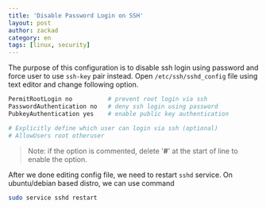 ```yaml
---
title: 'Disable Password Login on SSH'
layout: post
author: zackad
category: en
tags: [linux, security]
---
```


The purpose of this configuration is to disable ssh login using password and force user to use `ssh-key` pair instead.
Open `/etc/ssh/sshd_config` file using text editor and change following option.

```bash
PermitRootLogin no          # prevent root login via ssh
PasswordAuthentication no   # deny ssh login using password
PubkeyAuthentication yes    # enable public key authentication

# Explicitly define which user can login via ssh (optional)
# AllowUsers root otheruser
```

> Note: if the option is commented, delete '**#**' at the start of line to enable the option.

After we done editing config file, we need to restart `sshd` service. On ubuntu/debian based distro, we can use command

```bash
sudo service sshd restart
```
